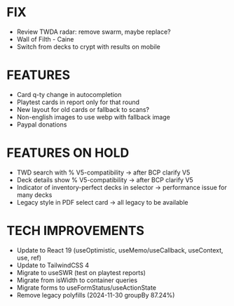 # FIX
- Review TWDA radar: remove swarm, maybe replace?
- Wall of Filth - Caine
- Switch from decks to crypt with results on mobile

# FEATURES
- Card q-ty change in autocompletion
- Playtest cards in report only for that round
- New layout for old cards or fallback to scans?
- Non-english images to use webp with fallback image
- Paypal donations

# FEATURES ON HOLD
- TWD search with % V5-compatibility -> after BCP clarify V5
- Deck details show % V5-compatibility -> after BCP clarify V5
- Indicator of inventory-perfect decks in selector -> performance issue for many decks
- Legacy style in PDF select card -> all legacy to be available

# TECH IMPROVEMENTS
- Update to React 19 (useOptimistic, useMemo/useCallback, useContext, use, ref)
- Update to TailwindCSS 4
- Migrate to useSWR (test on playtest reports)
- Migrate from isWidth to container queries
- Migrate forms to useFormStatus/useActionState
- Remove legacy polyfills (2024-11-30 groupBy 87.24%)
